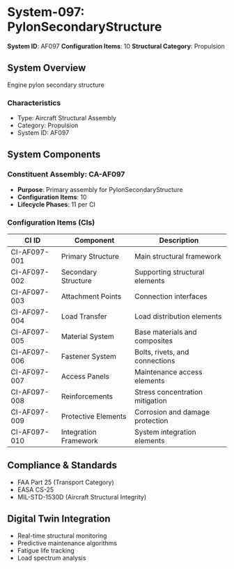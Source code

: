# System-097: PylonSecondaryStructure

**System ID**: AF097
**Configuration Items**: 10
**Structural Category**: Propulsion

## System Overview

Engine pylon secondary structure

### Characteristics
- Type: Aircraft Structural Assembly
- Category: Propulsion
- System ID: AF097

## System Components

### Constituent Assembly: CA-AF097
- **Purpose**: Primary assembly for PylonSecondaryStructure
- **Configuration Items**: 10
- **Lifecycle Phases**: 11 per CI

### Configuration Items (CIs)

| CI ID | Component | Description |
|-------|-----------|-------------|
| CI-AF097-001 | Primary Structure | Main structural framework |
| CI-AF097-002 | Secondary Structure | Supporting structural elements |
| CI-AF097-003 | Attachment Points | Connection interfaces |
| CI-AF097-004 | Load Transfer | Load distribution elements |
| CI-AF097-005 | Material System | Base materials and composites |
| CI-AF097-006 | Fastener System | Bolts, rivets, and connections |
| CI-AF097-007 | Access Panels | Maintenance access elements |
| CI-AF097-008 | Reinforcements | Stress concentration mitigation |
| CI-AF097-009 | Protective Elements | Corrosion and damage protection |
| CI-AF097-010 | Integration Framework | System integration elements |

## Compliance & Standards
- FAA Part 25 (Transport Category)
- EASA CS-25
- MIL-STD-1530D (Aircraft Structural Integrity)

## Digital Twin Integration
- Real-time structural monitoring
- Predictive maintenance algorithms
- Fatigue life tracking
- Load spectrum analysis
